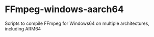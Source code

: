 # FFmpeg-windows-aarch64
Scripts to compile FFmpeg for Windows64 on multiple architectures, including ARM64
